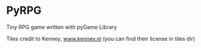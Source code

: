 # PyRPG
Tiny RPG game written with pyGame Library

Tiles credit to Kenney, www.kenney.nl (you can find their license in tiles dir)
